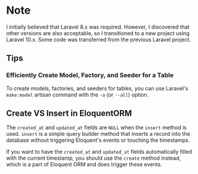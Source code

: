 # Note
I initially believed that Laravel 8.x was required. However, I discovered that other versions are also acceptable, so I transitioned to a new project using Laravel 10.x. Some code was transferred from the previous Laravel project.

## Tips

### Efficiently Create Model, Factory, and Seeder for a Table
To create models, factories, and seeders for tables, you can use Laravel's `make:model` artisan command with the `-a` (or `--all`) option.

## Create VS Insert in EloquentORM
The `created_at` and `updated_at` fields are `NULL` when the `insert` method is used. `insert` is a simple query builder method that inserts a record into the database without triggering Eloquent's events or touching the timestamps.

If you want to have the `created_at` and `updated_at` fields automatically filled with the current timestamp, you should use the `create` method instead, which is a part of Eloquent ORM and does trigger these events.